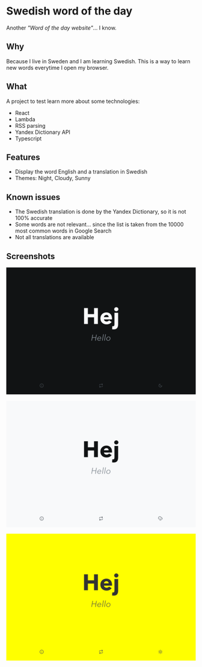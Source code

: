 # Swedish word of the day

Another _"Word of the day website"_... I know.

## Why

Because I live in Sweden and I am learning Swedish. This is a way to learn new words everytime I open my browser.

## What

A project to test learn more about some technologies:

- React
- Lambda
- RSS parsing
- Yandex Dictionary API
- Typescript

## Features

- Display the word English and a translation in Swedish
- Themes: Night, Cloudy, Sunny

## Known issues

- The Swedish translation is done by the Yandex Dictionary, so it is not 100% accurate
- Some words are not relevant... since the list is taken from the 10000 most common words in Google Search
- Not all translations are available

## Screenshots

![Night](./screenshots/theme-night.png)

![Cloudy](./screenshots/theme-cloudy.png)

![Sunny](./screenshots/theme-sunny.png)
